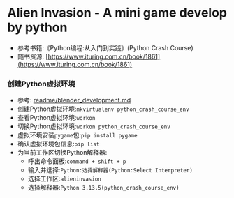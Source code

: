 # Alien Invasion - A mini game develop by python
* 参考书籍:《Python编程:从入门到实践》(Python Crash Course)
* 随书资源: [https://www.ituring.com.cn/book/1861](https://www.ituring.com.cn/book/1861)

### 创建Python虚拟环境
* 参考: [readme/blender_development.md](../readme/blender_development.md)
* 创建Python虚拟环境:`mkvirtualenv python_crash_course_env`
* 查看Python虚拟环境:`workon`
* 切换Python虚拟环境:`workon python_crash_course_env`
* 虚拟环境安装`pygame`包:`pip install pygame`
* 确认虚拟环境包信息:`pip list`
* 为当前工作区切换Python解释器:
  * 呼出命令面板:`command + shift + p`
  * 输入并选择:`Python:选择解释器(Python:Select Interpreter)`
  * 选择工作区:`alieninvasion`
  * 选择解释器:`Python 3.13.5(python_crash_course_env)`
